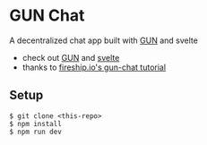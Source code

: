 # GUN Chat 

A decentralized chat app built with [GUN](https://gun.eco/) and svelte

- check out [GUN](https://gun.eco/) and [svelte](https://svelte.dev/) 
- thanks to [fireship.io's gun-chat tutorial](https://github.com/fireship-io/gun-chat)

## Setup

```
$ git clone <this-repo>
$ npm install
$ npm run dev
```
